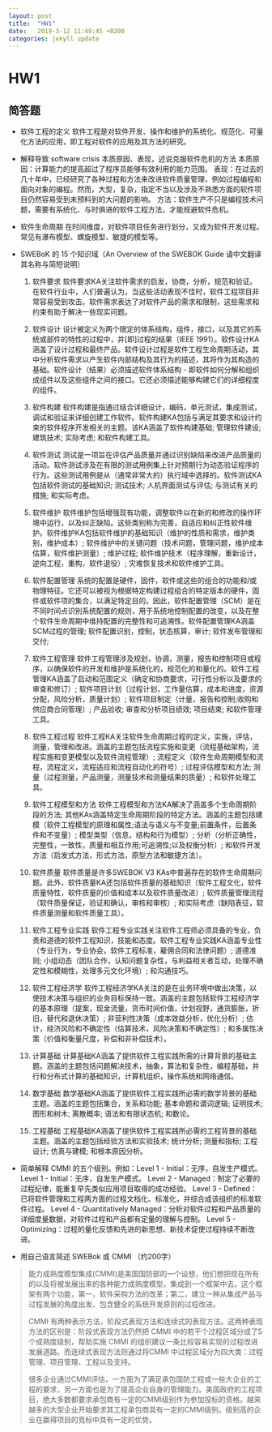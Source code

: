 ```yaml
---
layout: post
title:  "HW1"
date:   2019-3-12 11:49:45 +0200
categories: jekyll update
---
```


# HW1

## 简答题

* 软件工程的定义
软件工程是对软件开发、操作和维护的系统化、规范化、可量化方法的应用，即工程对软件的应用及其方法的研究。
* 解释导致 software crisis 本质原因、表现，述说克服软件危机的方法
本质原因：计算能力的提高超过了程序员能够有效利用的能力范围。
表现：在过去的几十年中，已经研究了各种过程和方法来改进软件质量管理，例如过程编程和面向对象的编程。然而，大型，复杂，指定不当以及涉及不熟悉方面的软件项目仍然容易受到未预料到的大问题的影响。
方法：软件生产不只是编程技术问题，需要有系统化、与时俱进的软件工程方法，才能规避软件危机。
* 软件生命周期
在时间维度，对软件项目任务进行划分，又成为软件开发过程。常见有瀑布模型、螺旋模型、敏捷的模型等。
* SWEBoK 的 15 个知识域（An Overview of the SWEBOK Guide 请中文翻译其名称与简短说明）
    1. 软件要求
    软件要求KA关注软件需求的启发，协商，分析，规范和验证。在软件行业中，人们普遍认为，当这些活动表现不佳时，软件工程项目非常容易受到攻击。软件需求表达了对软件产品的需求和限制，这些需求和约束有助于解决一些现实问题。

    2. 软件设计
    设计被定义为两个限定的体系结构，组件，接口，以及其它的系统或部件的特性的过程中，并[即]过程的结果（IEEE 1991）。软件设计KA涵盖了设计过程和最终产品。软件设计过程是软件工程生命周期活动，其中分析软件需求以产生软件内部结构及其行为的描述，其将作为其构造的基础。软件设计（结果）必须描述软件体系结构 - 即软件如何分解和组织成组件以及这些组件之间的接口。它还必须描述能够构建它们的详细程度的组件。

    3. 软件构建
    软件构建是指通过结合详细设计，编码，单元测试，集成测试，调试和验证来详细创建工作软件。软件构建KA包括与满足其要求和设计约束的软件程序开发相关的主题。该KA涵盖了软件构建基础; 管理软件建设; 建筑技术; 实际考虑; 和软件构建工具。

    4. 软件测试
    测试是一项旨在评估产品质量并通过识别缺陷来改进产品质量的活动。软件测试涉及在有限的测试用例集上针对预期行为动态验证程序的行为。这些测试用例是从（通常非常大的）执行域中选择的。软件测试KA包括软件测试的基础知识; 测试技术; 人机界面测试与评估; 与测试有关的措施; 和实际考虑。

    5. 软件维护
    软件维护包括增强现有功能，调整软件以在新的和修改的操作环境中运行，以及纠正缺陷。这些类别称为完善，自适应和纠正性软件维护。软件维护KA包括软件维护的基础知识（维护的性质和需求，维护类别，维护成本）; 软件维护中的关键问题（技术问题，管理问题，维护成本估算，软件维护测量）; 维护过程; 软件维护技术（程序理解，重新设计，逆向工程，重构，软件退役）; 灾难恢复技术和软件维护工具。

    6. 软件配置管理
    系统的配置是硬件，固件，软件或这些的组合的功能和/或物理特征。它还可以被视为根据特定构建过程组合的特定版本的硬件，固件或软件项的集合，以满足特定目的。因此，软件配置管理（SCM）是在不同时间点识别系统配置的规则，用于系统地控制配置的改变，以及在整个软件生命周期中维持配置的完整性和可追溯性。软件配置管理KA涵盖SCM过程的管理; 软件配置识别，控制，状态核算，审计; 软件发布管理和交付;

    7. 软件工程管理
    软件工程管理涉及规划，协调，测量，报告和控制项目或程序，以确保软件的开发和维护是系统化的，规范化的和量化的。软件工程管理KA涵盖了启动和范围定义（确定和协商要求，可行性分析以及要求的审查和修订）; 软件项目计划（过程计划，工作量估算，成本和进度，资源分配，风险分析，质量计划）; 软件项目制定（计量，报告和控制;收购和供应商合同管理）; 产品验收; 审查和分析项目绩效; 项目结束; 和软件管理工具。

    8. 软件工程过程
    软件工程KA关注软件生命周期过程的定义，实施，评估，测量，管理和改进。涵盖的主题包括流程实施和变更（流程基础架构，流程实施和变更模型以及软件流程管理）; 流程定义（软件生命周期模型和流程，流程定义，流程适应和流程自动化的符号）; 过程评估模型和方法; 测量（过程测量，产品测量，测量技术和测量结果的质量）; 和软件处理工具。

    9. 软件工程模型和方法
    软件工程模型和方法KA解决了涵盖多个生命周期阶段的方法; 其他KAs涵盖特定生命周期阶段的特定方法。涵盖的主题包括建模（软件工程模型的原理和属性;语法与语义与不变量;前置条件，后置条件和不变量）; 模型类型（信息，结构和行为模型）; 分析（分析正确性，完整性，一致性，质量和相互作用;可追溯性;以及权衡分析）; 和软件开发方法（启发式方法，形式方法，原型方法和敏捷方法）。

    10. 软件质量
    软件质量是许多SWEBOK V3 KAs中普遍存在的软件生命周期问题。此外，软件质量KA还包括软件质量的基础知识（软件工程文化，软件质量特性，软件质量的价值和成本以及软件质量改进）; 软件质量管理流程（软件质量保证，验证和确认，审核和审核）; 和实际考虑（缺陷表征，软件质量测量和软件质量工具）。

    11. 软件工程专业实践
    软件工程专业实践关注软件工程师必须具备的专业，负责和道德的软件工程知识，技能和态度。软件工程专业实践KA涵盖专业性（专业行为，专业协会，软件工程标准，雇佣合同和法律问题）; 道德准则; 小组动态（团队合作，认知问题复杂性，与利益相关者互动，处理不确定性和模糊性，处理多元文化环境）; 和沟通技巧。

    12. 软件工程经济学
    软件工程经济学KA关注的是在业务环境中做出决策，以使技术决策与组织的业务目标保持一致。涵盖的主题包括软件工程经济学的基本原理（提案，现金流量，货币时间价值，计划视野，通货膨胀，折旧，替代和退休决策）; 非营利性决策（成本效益分析，优化分析）; 估计，经济风险和不确定性（估算技术，风险决策和不确定性）; 和多属性决策（价值和衡量尺度，补偿和非补偿技术）。

    13. 计算基础
    计算基础KA涵盖了提供软件工程实践所需的计算背景的基础主题。涵盖的主题包括问题解决技术，抽象，算法和复杂性，编程基础，并行和分布式计算的基础知识，计算机组织，操作系统和网络通信。

    14. 数学基础
    数学基础KA涵盖了提供软件工程实践所必需的数学背景的基础主题。涵盖的主题包括集合，关系和功能; 基本命题和谓词逻辑; 证明技术; 图形和树木; 离散概率; 语法和有限状态机; 和数论。

    15. 工程基础
    工程基础KA涵盖了提供软件工程实践所必需的工程背景的基础主题。涵盖的主题包括经验方法和实验技术; 统计分析; 测量和指标; 工程设计; 仿真与建模; 和根本原因分析。

* 简单解释 CMMI 的五个级别。例如：Level 1 - Initial：无序，自发生产模式。
Level 1 - Initial：无序，自发生产模式。
Level 2 - Managed：制定了必要的过程纪律，能重复早先类似应用项目取得的成功经验。
Level 3 - Defined：已将软件管理和工程两方面的过程文档化、标准化，并综合成该组织的标准软件过程。
Level 4 - Quantitatively Managed：分析对软件过程和产品质量的详细度量数据，对软件过程和产品都有定量的理解与控制。
Level 5 - Optimizing：过程的量化反馈和先进的新思想、新技术促使过程持续不断改进。
* 用自己语言简述 SWEBok 或 CMMI （约200字）
>能力成熟度模型集成(CMMI)是美国国防部的一个设想，他们想把现在所有的以及将被发展出来的各种能力成熟度模型，集成到一个框架中去。这个框架有两个功能，第一，软件采购方法的改革；第二，建立一种从集成产品与过程发展的角度出发、包含健全的系统开发原则的过程改进。
>
>CMMI 有两种表示方法，阶段式表现方法和连续式的表现方法。这两种表现方法的区别是：阶段式表现方法仍然把 CMMI 中的若干个过程区域分成了5个成熟度级别，帮助实施 CMMI 的组织建议一条比较容易实现的过程改进发展道路。而连续式表现方法则通过将CMMI 中过程区域分为四大类：过程管理、项目管理、工程以及支持。
>
>很多企业通过CMMI评估，一方面为了满足承包国防工程或一些大企业的工程的要求，另一方面也是为了提高企业自身的管理能力。美国政府的工程项目，绝大多数都要求承包商有一定的CMMI级别作为参加投标的资格。越来越多的大型企业开始要求其工程承包商具有一定的CMMI级别。级别高的企业在赢得项目的竞标中具有一定的优势。
